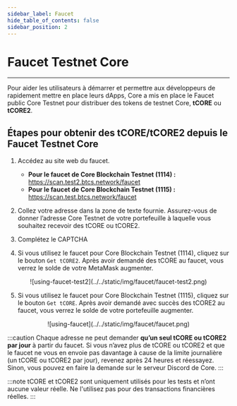 ```yaml
---
sidebar_label: Faucet
hide_table_of_contents: false
sidebar_position: 2
---
```


# Faucet Testnet Core

---

Pour aider les utilisateurs à démarrer et permettre aux développeurs de rapidement mettre en place leurs dApps, Core a mis en place le Faucet public Core Testnet pour distribuer des tokens de testnet Core, **tCORE** ou **tCORE2**.

## Étapes pour obtenir des tCORE/tCORE2 depuis le Faucet Testnet Core

1. Accédez au site web du faucet.

   - **Pour le faucet de Core Blockchain Testnet (1114) :** https://scan.test2.btcs.network/faucet
   - **Pour le faucet de Core Blockchain Testnet (1115) :** https://scan.test.btcs.network/faucet

2. Collez votre adresse dans la zone de texte fournie. Assurez-vous de donner l’adresse Core Testnet de votre portefeuille à laquelle vous souhaitez recevoir des tCORE ou tCORE2.

3. Complétez le CAPTCHA

4. Si vous utilisez le faucet pour Core Blockchain Testnet (1114), cliquez sur le bouton `Get tCORE2`. Après avoir demandé des tCORE au faucet, vous verrez le solde de votre MetaMask augmenter.

<p align="center">
![using-faucet-test2](../../static/img/faucet/faucet-test2.png)
</p>

5. Si vous utilisez le faucet pour Core Blockchain Testnet (1115), cliquez sur le bouton `Get tCORE`. Après avoir demandé avec succès des tCORE2 au faucet, vous verrez le solde de votre portefeuille augmenter.

<p align="center">
![using-faucet](../../static/img/faucet/faucet.png)
</p>

:::caution
Chaque adresse ne peut demander **qu’un seul tCORE ou tCORE2 par jour** à partir du faucet. Si vous n’avez plus de tCORE ou tCORE2 et que le faucet ne vous en envoie pas davantage à cause de la limite journalière (un tCORE ou tCORE2 par jour), revenez après 24 heures et réessayez. Sinon, vous pouvez en faire la demande sur le serveur Discord de Core.
:::

:::note
tCORE et tCORE2 sont uniquement utilisés pour les tests et n’ont aucune valeur réelle. Ne l'utilisez pas pour des transactions financières réelles.
:::
